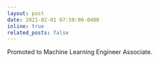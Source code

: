 ```yaml
---
layout: post
date: 2021-02-01 07:59:00-0400
inline: true
related_posts: false
---
```


Promoted to Machine Learning Engineer Associate.